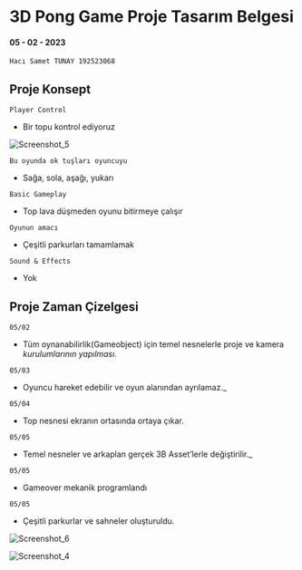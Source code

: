 # 3D Pong Game Proje Tasarım Belgesi

#### 05 - 02 - 2023

```
Hacı Samet TUNAY 192523068
```
## Proje Konsept



```
Player Control
```

- Bir topu kontrol ediyoruz

![Screenshot_5](https://user-images.githubusercontent.com/79511355/236458703-1c5cb599-bf0c-45ed-8bb1-3363a5e2fcc4.png)


```
Bu oyunda ok tuşları oyuncuyu
```

- Sağa, sola, aşağı, yukarı


```
Basic Gameplay
```

- Top lava düşmeden oyunu bitirmeye çalışır

```
Oyunun amacı
```

- Çeşitli parkurları tamamlamak


```
Sound & Effects
```

- Yok


## Proje Zaman Çizelgesi

```
05/02
```

- Tüm oynanabilirlik(Gameobject) için temel nesnelerle proje ve kamera
    _kurulumlarının yapılması._


```
05/03
```

- Oyuncu hareket edebilir ve oyun alanından ayrılamaz._


```
05/04
```

- Top nesnesi ekranın ortasında ortaya çıkar.

```
05/05
```

- Temel nesneler ve arkaplan gerçek 3B Asset’lerle değiştirilir._

```
05/05
```

- Gameover mekanik programlandı

```
05/05
```

- Çeşitli parkurlar ve sahneler oluşturuldu.

![Screenshot_6](https://user-images.githubusercontent.com/79511355/236458827-f6076d88-b918-4a83-86ed-1803c2ace829.png)

![Screenshot_4](https://user-images.githubusercontent.com/79511355/236458843-1ad9da80-8cd8-451c-a9c3-cde1d3d2c7e9.png)




